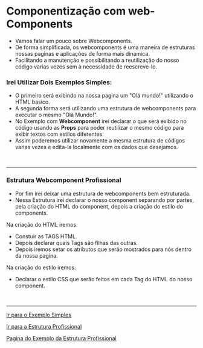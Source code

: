 <h1>Componentização com web-Components</h1>

- Vamos falar um pouco sobre Webcomponents.
- De forma simplificada, os webcomponents é uma maneira de estruturas nossas paginas e aplicações de forma mais dinamica.
- Facilitando a manutenção e possibilitando a reutilização do nosso código varias vezes sem a necessidade de reescreve-lo.

<h3>Irei Utilizar Dois Exemplos Simples:</h3>
  
  - O primeiro será exibindo na nossa pagina um "Olá mundo!" utilizando o HTML basico.
  - A segunda forma será utilizando uma estrutura de webcomponents para executar o mesmo "Olá Mundo!".
  - No Exemplo com **Webcomponent** irei declarar o que será exibido no código usando as **Props** para poder reutilizar o mesmo código para exibir textos com estilos diferentes.
  - Assim poderemos utilizar novamente a mesma estrutura de códigos varias vezes e edita-la localmente com os dados que desejamos.
  
<br>

___
<h3>Estrutura Webcomponent Profissional</h3>
  
  - Por fim irei deixar uma estrutura de webcomponents bem estruturada.
  - Nessa Estrutura irei declarar o nosso component separando por partes, pela criação do HTML do component, depois a criação do estilo do components.

  Na criação do HTML iremos:
  - Constuir as TAGS HTML.   
  - Depois declarar quais Tags são filhas das outras.
  - Depois iremos setar os atributos que serão mostrados para nós 
    dentro da nossa pagina.

  Na criação do estilo iremos:
  - Declarar o estilo CSS que serão feitos em cada Tag do HTML do nosso component.

<br>

___
[Ir para o Exemplo Simples](https://github.com/henferreirapro/estudos-angular/blob/1-web-components-no-front-end/1-web-components/exemplo-simples.md)

[Ir para a Estrutura Profissional](https://github.com/henferreirapro/estudos-angular/blob/1-web-components-no-front-end/1-web-components/exemplo-estrutura-profissional.md)

[Pagina do Exemplo da Estrutura Profissional]()